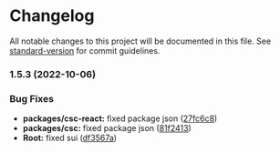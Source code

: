 # Changelog

All notable changes to this project will be documented in this file. See [standard-version](https://github.com/conventional-changelog/standard-version) for commit guidelines.

### 1.5.3 (2022-10-06)


### Bug Fixes

* **packages/csc-react:** fixed package json ([27fc6c8](https://github.com/KagariSoft/csc/commit/27fc6c875fb17f085b97237338e4dd14081bb153))
* **packages/csc:** fixed package json ([81f2413](https://github.com/KagariSoft/csc/commit/81f24138baef05c1a71efae7da6e90535782ac92))
* **Root:** fixed sui ([df3567a](https://github.com/KagariSoft/csc/commit/df3567a0414719db02138bc3ea6ece7d369b4d81))
